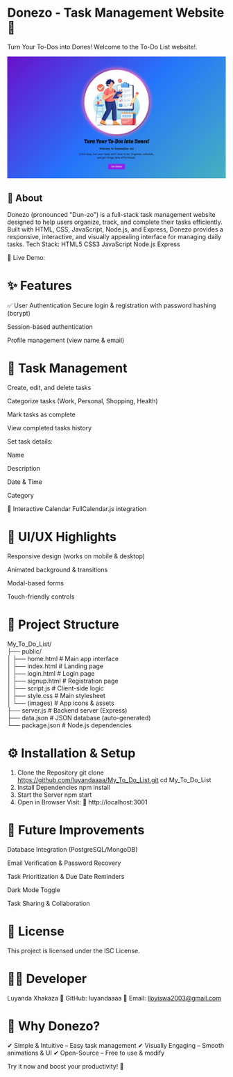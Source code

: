   # Donezo - Task Management Website 🚀
Turn Your To-Dos into Dones!
Welcome to the To-Do List website!.

![ToDoList Preview](https://raw.githubusercontent.com/luyandaaaa/My_To_Do_List/main/public/dunzo.jpeg)
## 📌 About
Donezo (pronounced "Dun-zo") is a full-stack task management website designed to help users organize, track, and complete their tasks efficiently. Built with HTML, CSS, JavaScript, Node.js, and Express, Donezo provides a responsive, interactive, and visually appealing interface for managing daily tasks.
Tech Stack:
HTML5 CSS3 JavaScript Node.js Express

🔹 Live Demo: 

# ✨ Features
✅ User Authentication
Secure login & registration with password hashing (bcrypt)

Session-based authentication

Profile management (view name & email)

# 📝 Task Management
Create, edit, and delete tasks

Categorize tasks (Work, Personal, Shopping, Health)

Mark tasks as complete

View completed tasks history

Set task details:

Name

Description

Date & Time

Category

📅 Interactive Calendar
FullCalendar.js integration


# 🎨 UI/UX Highlights
Responsive design (works on mobile & desktop)

Animated background & transitions

Modal-based forms

Touch-friendly controls

# 📂 Project Structure
My_To_Do_List/  
├── public/  
│   ├── home.html          # Main app interface  
│   ├── index.html         # Landing page  
│   ├── login.html         # Login page  
│   ├── signup.html        # Registration page  
│   ├── script.js          # Client-side logic  
│   ├── style.css          # Main stylesheet  
│   └── (images)           # App icons & assets  
├── server.js              # Backend server (Express)  
├── data.json              # JSON database (auto-generated)  
└── package.json           # Node.js dependencies  

# ⚙️ Installation & Setup
1. Clone the Repository
   git clone https://github.com/luyandaaaa/My_To_Do_List.git
   cd My_To_Do_List
2. Install Dependencies
   npm install
3. Start the Server
   npm start
4. Open in Browser
Visit:
🔗 http://localhost:3001

# 🚀 Future Improvements
Database Integration (PostgreSQL/MongoDB)

Email Verification & Password Recovery

Task Prioritization & Due Date Reminders

Dark Mode Toggle

Task Sharing & Collaboration

# 📜 License
This project is licensed under the ISC License.

# 👨‍💻 Developer
Luyanda Xhakaza
🔗 GitHub: luyandaaaa
📧 Email: lloyiswa2003@gmail.com

# 🌟 Why Donezo?
✔ Simple & Intuitive – Easy task management
✔ Visually Engaging – Smooth animations & UI
✔ Open-Source – Free to use & modify

Try it now and boost your productivity! 🚀

